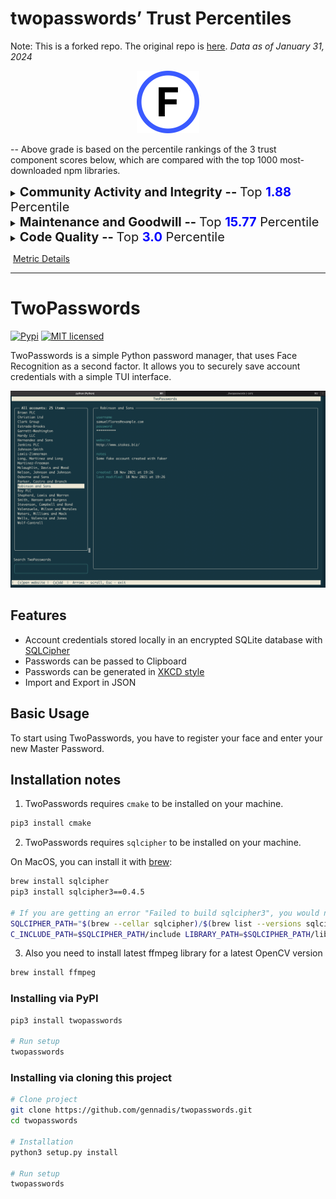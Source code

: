 # twopasswords’ Trust Percentiles

Note: This is a forked repo. The original repo is [here](https://github.com/gennadis/twopasswords).
*Data as of January 31, 2024*

<center><img src="./images/grade_f.svg" width="100px" height="100px"></center>

-- Above grade is based on the percentile rankings of the 3 trust component scores below, which are compared with the top 1000 most-downloaded npm libraries.

<details>
<summary><span style="font-size: 20px;"><strong>Community Activity and Integrity -- </strong>Top <strong><span style="color: blue;">1.88</span></strong> Percentile</summary>
<div>
<center><img src="./images/twopasswords/community_activity_and_integrity_component.png" width="400px" height="180px"></center><br>
Activity and usage by this project’s consumers and contributors. More people using and contributing to this project increases these metrics.<br><br>
</div>
<div>
  <strong>Usage Popularity:</strong> Top 7.5 Percentile
  <p>How much consumers use this project: stars, watches, forks, downstream dependents.</p>
</div>
<div>
  <strong>Code Contribution:</strong> Top 0.0 Percentile
  <p>Activity to add to the codebase: commits and PRs.</p>
</div>
<div>
  <strong>Contributor Participation:</strong> Top 0.0 Percentile
  <p>Activity in discussion and participation: number of contributors, comments made, quality of comments.</p>
</div>
<div>
  <strong>Contributor Growth:</strong> Top 0.0 Percentile
  <p>How the project is scaling in size: change in contributors, PRs.</p>
</div>
</details>


<details>
<summary><span style="font-size: 20px;"><strong>Maintenance and Goodwill -- </strong>Top <strong><span style="color: blue;">15.77</span></strong> Percentile</summary>
<div>
<center><img src="./images/twopasswords/maintenance_and_goodwill_component.png" width="400px" height="180px"></center><br>
Activity and involvement by this project’s maintainer(s) for the benefit of the project community. Maintainers could increase these metrics by extending documentation and being more responsive to community participation (especially issues and PRs).<br><br>
</div> 
<div>
  <strong>Issues Maintenance:</strong> Top 0.0 Percentile
  <p>How efficiently issues are addressed: issues closed and comments on issues.</p>
</div>
<div>
  <strong>Community Documentation:</strong>  Top 38.9 Percentile
  <p>Support for the community to participate: issue and PR templates, code of conduct, governance, etc.</p>
</div>
<div>
  <strong>Code Maintenance:</strong> Top 0.0 Percentile
  <p>How efficiently code changes are addressed: commits and PRs closed, commit standards.</p>
</div>
<div>
  <strong>Maintainer History:</strong> Top 24.2 Percentile
  <p>Maintainer experience: maintainers' other projects</p>
</div>
</details>


<details>
<summary><span style="font-size: 20px;"><strong>Code Quality -- </strong>Top <strong><span style="color: blue;">3.0</span></strong> Percentile</summary>
<div>
<center><img src="./images/twopasswords/code_quality_component.png" width="400px" height="180px"></center><br>
Security and scalability of the project’s code. Contributors can increase these metrics by maintaining the dependencies and setting up automated testing and procedural reviews.<br><br>
</div>   
<div>
  <strong>Dependencies Health:</strong> Top 11.5 Percentile
  <p>Mitigation of dependency vulnerability risk: dependency versions, reported vulnerabilities.</p>
</div>
<div>
  <strong>Review Coverage:</strong> Top 0.2 Percentile
  <p>Scale of manual code reviews: contributors and reviewers per code portion, commit sizes.</p>
</div>
<div>
  <strong>Testing Quality:</strong> Top 0.0 Percentile
  <p>Scale of automated tests: workflow runs, check runs, code authors.</p>
</div>
<div>
  <strong>Project Maturity:</strong> Top 0.3 Percentile
  <p>Size and age of repo: lines of code, creation time, versions.</p>
</div>
</details>




​																				[Metric Details](https://github.com/Elijahzyp/twopasswords_TrustLabel/blob/main/Trust%20Percentiles%20Template%20Metric%20Details.md)


***




# TwoPasswords

[![Pypi](https://img.shields.io/pypi/v/pyvault.svg)](https://pypi.org/project/twopasswords)
[![MIT licensed](https://img.shields.io/badge/license-MIT-green.svg)](https://raw.githubusercontent.com/gennadis/twopasswords/main/LICENSE)

TwoPasswords is a simple Python password manager, that uses Face Recognition as a second factor.
It allows you to securely save account credentials with a simple TUI interface.

![Screenshot](Screenshot.png)


## Features
- Account credentials stored locally in an encrypted SQLite database with [SQLCipher](https://www.zetetic.net/sqlcipher/)
- Passwords can be passed to Clipboard
- Passwords can be generated in [XKCD style](https://xkcd.com/936/)
- Import and Export in JSON


## Basic Usage
To start using TwoPasswords, you have to register your face and enter your new Master Password.

## Installation notes
1. TwoPasswords requires `cmake` to be installed on your machine.
```bash
pip3 install cmake
```

2. TwoPasswords requires `sqlcipher` to be installed on your machine.

On MacOS, you can install it with [brew](https://brew.sh/):
```bash
brew install sqlcipher
pip3 install sqlcipher3==0.4.5

# If you are getting an error "Failed to build sqlcipher3", you would need to fix the build flags:
SQLCIPHER_PATH="$(brew --cellar sqlcipher)/$(brew list --versions sqlcipher | tr ' ' '\n' | tail -1)"
C_INCLUDE_PATH=$SQLCIPHER_PATH/include LIBRARY_PATH=$SQLCIPHER_PATH/lib pip3 install sqlcipher3==0.4.5
```

3. Also you need to install latest ffmpeg library for a latest OpenCV version
```bash
brew install ffmpeg
```


### Installing via PyPI

```bash
pip3 install twopasswords

# Run setup
twopasswords
```

### Installing via cloning this project

```bash
# Clone project
git clone https://github.com/gennadis/twopasswords.git 
cd twopasswords

# Installation
python3 setup.py install

# Run setup
twopasswords
```
